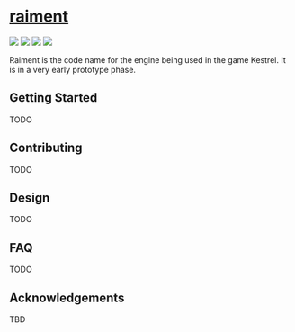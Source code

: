 # [raiment](https://github.com/ridleywinters/raiment)
[![](https://img.shields.io/badge/License-MIT-blue.svg)](https://opensource.org/licenses/MIT)
![](https://img.shields.io/static/v1?label=Code%20Quality&message=prototype&color=55f)
![](https://img.shields.io/static/v1?label=Target%20Audience&message=hobbyist&color=55f)
![](https://github.com/ridleywinters/raiment/workflows/build/badge.svg)

Raiment is the code name for the engine being used in the game Kestrel.  It is in a very early prototype phase.

## Getting Started

TODO

## Contributing

TODO

## Design

TODO

## FAQ

TODO

## Acknowledgements

TBD
